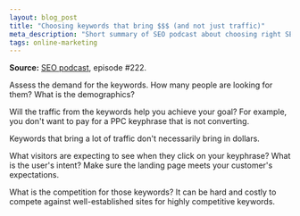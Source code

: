 ```yaml
---
layout: blog_post
title: "Choosing keywords that bring $$$ (and not just traffic)"
meta_description: "Short summary of SEO podcast about choosing right SEO and PPC keywords that will help achieve your goal."
tags: online-marketing
---
```


**Source:** [SEO podcast](http://www.ewebresults.com/seo-podcast/), episode #222.

Assess the demand for the keywords. How many people are looking for them? What is the demographics?

Will the traffic from the keywords help you achieve your goal? For example, you don't want to pay for a PPC keyphrase that is not converting.

Keywords that bring a lot of traffic don't necessarily bring in dollars.

What visitors are expecting to see when they click on your keyphrase? What is the user's intent? Make sure the landing page meets your customer's expectations.

What is the competition for those keywords? It can be hard and costly to compete against well-established sites for highly competitive keywords.
